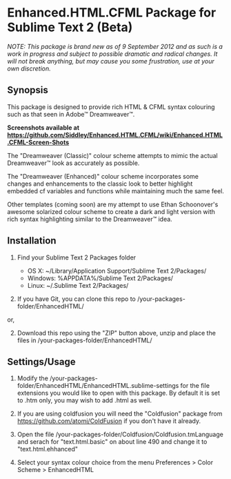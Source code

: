 Enhanced.HTML.CFML Package for Sublime Text 2 (Beta)
====================================================

*NOTE: This package is brand new as of 9 September 2012 and as such is a work in progress and subject to possible dramatic and radical changes. It will not break anything, but may cause you some frustration, use at your own discretion.*

Synopsis
--------

This package is designed to provide rich HTML & CFML syntax colouring such as that seen in Adobe™ Dreamweaver™.

**Screenshots available at https://github.com/Siddley/Enhanced.HTML.CFML/wiki/Enhanced.HTML.CFML-Screen-Shots**

The "Dreamweaver (Classic)" colour scheme attempts to mimic the actual Dreamweaver™ look as accurately as possible.

The "Dreamweaver (Enhanced)" colour scheme incorporates some changes and enhancements to the classic look to better highlight embedded cf variables and functions while maintaining much the same feel.

Other templates (coming soon) are my attempt to use Ethan Schoonover's awesome solarized colour scheme to create a dark and light version with rich syntax highlighting similar to the Dreamweaver™ idea.


Installation
------------

1. Find your Sublime Text 2 Packages folder

    - OS X: ~/Library/Application Support/Sublime Text 2/Packages/
    - Windows: %APPDATA%/Sublime Text 2/Packages/
    - Linux: ~/.Sublime Text 2/Packages/


2. If you have Git, you can clone this repo to /your-packages-folder/EnhancedHTML/

or,

2. Download this repo using the "ZIP" button above, unzip and place the files in /your-packages-folder/EnhancedHTML/


Settings/Usage
--------------

1. Modify the /your-packages-folder/EnhancedHTML/EnhancedHTML.sublime-settings for the file extensions you would like to open with this package. By default it is set to .htm only, you may wish to add .html as well.

2. If you are using coldfusion you will need the "Coldfusion" package from https://github.com/atomi/ColdFusion if you don't have it already.

4. Open the file  /your-packages-folder/Coldfusion/Coldfusion.tmLanguage and serach for "text.html.basic" on about line 490 and change it to "text.html.ehhanced"

5. Select your syntax colour choice from the menu Preferences > Color Scheme > EnhancedHTML

